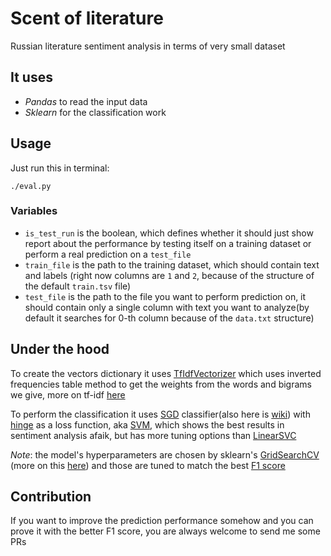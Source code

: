 # Scent of literature
Russian literature sentiment analysis in terms of very small dataset

## It uses
* _Pandas_ to read the input data
* _Sklearn_ for the classification work

## Usage

Just run this in terminal:

```
./eval.py
```

### Variables

* `is_test_run` is the boolean, which defines whether it should just show report about the performance by testing itself on a training dataset or perform a real prediction on a `test_file`
* `train_file` is the path to the training dataset, which should contain text and labels (right now columns are `1` and `2`, because of the structure of the default `train.tsv` file)
* `test_file` is the path to the file you want to perform prediction on, it should contain only a single column with text you want to analyze(by default it searches for 0-th column because of the `data.txt` structure)

## Under the hood

To create the vectors dictionary it uses [TfIdfVectorizer](http://scikit-learn.org/stable/modules/generated/sklearn.feature_extraction.text.TfidfVectorizer.html) which uses inverted frequencies table method to get the weights from the words and bigrams we give, more on tf-idf [here](https://en.wikipedia.org/wiki/Tf%E2%80%93idf)

To perform the classification it uses [SGD](http://scikit-learn.org/stable/modules/generated/sklearn.linear_model.SGDClassifier.html) classifier(also here is [wiki](https://en.wikipedia.org/wiki/Stochastic_gradient_descent)) with [hinge](https://en.wikipedia.org/wiki/Hinge_loss) as a loss function, aka [SVM](https://en.wikipedia.org/wiki/Support_vector_machine), which shows the best results in sentiment analysis afaik, but has more tuning options than [LinearSVC](http://scikit-learn.org/stable/modules/generated/sklearn.svm.LinearSVC.html) 

_Note_: the model's hyperparameters are chosen by sklearn's [GridSearchCV](http://scikit-learn.org/stable/modules/generated/sklearn.model_selection.GridSearchCV.html) (more on this [here](https://en.wikipedia.org/wiki/Hyperparameter_optimization)) and those are tuned to match the best [F1 score](https://en.wikipedia.org/wiki/F1_score)


## Contribution

If you want to improve the prediction performance somehow and you can prove it with the better F1 score, you are always welcome to send me some PRs
